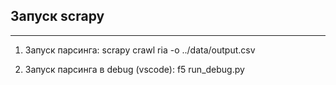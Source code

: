 ## Запуск scrapy
____
1) Запуск парсинга:
scrapy crawl ria -o ../data/output.csv

2) Запуск парсинга в debug (vscode):
f5 run_debug.py 

